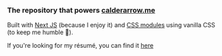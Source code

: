### The repository that powers [calderarrow.me](calderarrow.me) ###

Built with [Next JS](https://nextjs.org/) (because I enjoy it) and [CSS modules](https://github.com/css-modules/css-modules) using vanilla CSS (to keep  me humble :pray:).

If you're looking for my résumé, you can find it [here](https://gist.github.com/Anthony-Calderaro/6c41f8429a9dd395bf59362037c34d99)